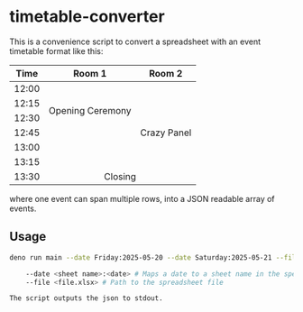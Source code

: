 # timetable-converter

This is a convenience script to convert a spreadsheet with an event timetable format like this:

<table style="text-align: center; width: 100%">
    <thead>
        <tr>
            <th>Time</th>
            <th>Room 1</th>
            <th>Room 2</th>
        </tr>
    </thead>
    <tbody>
        <tr>
            <td>12:00</td>
            <td rowspan=4>Opening Ceremony</td>
            <td></td>
        </tr>
        <tr>
            <td>12:15</td>
            <td></td>
        </tr>
        <tr>
            <td>12:30</td>
            <td rowspan=3>Crazy Panel</td>
        </tr>
        <tr>
            <td>12:45</td>
        </tr>
        <tr>
            <td>13:00</td>
            <td></td>
        </tr>
        <tr>
            <td>13:15</td>
            <td></td>
        </tr>
        <tr>
            <td>13:30</td>
            <td colspan=2>Closing</td>
        </tr>
    </tbody>
</table>

where one event can span multiple rows, into a JSON readable array of events.

## Usage

```sh
deno run main --date Friday:2025-05-20 --date Saturday:2025-05-21 --file file.xlsx > events.json

    --date <sheet name>:<date> # Maps a date to a sheet name in the specified workfile. Multiple allowed. Not mentioned sheets will be ignored.
    --file <file.xlsx> # Path to the spreadsheet file

The script outputs the json to stdout.
```
